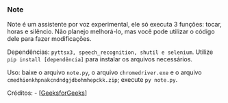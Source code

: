 ### Note

Note é um assistente por voz experimental, ele só executa 3 funções: tocar, horas e silêncio.
Não planejo melhorá-lo, mas você pode utilizar o código dele para fazer modificações.

Dependências: 
```pyttsx3, speech_recognition, shutil e selenium```.
Utilize `pip install [dependência]` para instalar os arquivos necessários.

Uso: baixe o arquivo `note.py`, o arquivo `chromedriver.exe` e o arquivo `cmedhionkhpnakcndndgjdbohmhepckk.zip`; execute `py note.py`.

Créditos: - [<a href="https://www.geeksforgeeks.org/voice-assistant-using-python]">GeeksforGeeks</a>]
